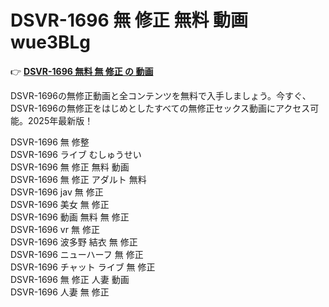 # DSVR-1696 無 修正 無料 動画 wue3BLg

👉 [**DSVR-1696 無料 無 修正 の 動画**](https://javleaks.cc?utm_medium=jp)

DSVR-1696の無修正動画と全コンテンツを無料で入手しましょう。今すぐ、DSVR-1696の無修正をはじめとしたすべての無修正セックス動画にアクセス可能。2025年最新版！

DSVR-1696 無 修整<br>
DSVR-1696 ライブ むしゅうせい<br>
DSVR-1696 無 修正 無料 動画<br>
DSVR-1696 無 修正 アダルト 無料<br>
DSVR-1696 jav 無 修正<br>
DSVR-1696 美女 無 修正<br>
DSVR-1696 動画 無料 無 修正<br>
DSVR-1696 vr 無 修正<br>
DSVR-1696 波多野 結衣 無 修正<br>
DSVR-1696 ニューハーフ 無 修正<br>
DSVR-1696 チャット ライブ 無 修正<br>
DSVR-1696 無 修正 人妻 動画<br>
DSVR-1696 人妻 無 修正<br>
